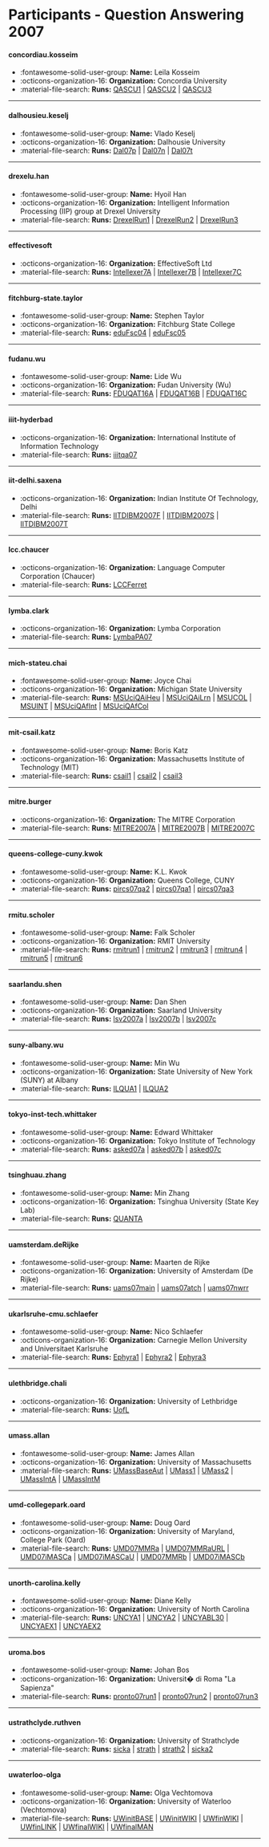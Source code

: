# Participants - Question Answering 2007 

#### concordiau.kosseim
 - :fontawesome-solid-user-group: **Name:** Leila Kosseim
 - :octicons-organization-16: **Organization:** Concordia University
 - :material-file-search: **Runs:** [QASCU1](./runs.md#qascu1) | [QASCU2](./runs.md#qascu2) | [QASCU3](./runs.md#qascu3)

---
#### dalhousieu.keselj
 - :fontawesome-solid-user-group: **Name:** Vlado Keselj
 - :octicons-organization-16: **Organization:** Dalhousie University
 - :material-file-search: **Runs:** [Dal07p](./runs.md#dal07p) | [Dal07n](./runs.md#dal07n) | [Dal07t](./runs.md#dal07t)

---
#### drexelu.han
 - :fontawesome-solid-user-group: **Name:** Hyoil Han
 - :octicons-organization-16: **Organization:** Intelligent Information Processing (IIP) group at Drexel University
 - :material-file-search: **Runs:** [DrexelRun1](./runs.md#drexelrun1) | [DrexelRun2](./runs.md#drexelrun2) | [DrexelRun3](./runs.md#drexelrun3)

---
#### effectivesoft
 - :octicons-organization-16: **Organization:** EffectiveSoft Ltd
 - :material-file-search: **Runs:** [Intellexer7A](./runs.md#intellexer7a) | [Intellexer7B](./runs.md#intellexer7b) | [Intellexer7C](./runs.md#intellexer7c)

---
#### fitchburg-state.taylor
 - :fontawesome-solid-user-group: **Name:** Stephen Taylor
 - :octicons-organization-16: **Organization:** Fitchburg State College
 - :material-file-search: **Runs:** [eduFsc04](./runs.md#edufsc04) | [eduFsc05](./runs.md#edufsc05)

---
#### fudanu.wu
 - :fontawesome-solid-user-group: **Name:** Lide Wu
 - :octicons-organization-16: **Organization:** Fudan University (Wu)
 - :material-file-search: **Runs:** [FDUQAT16A](./runs.md#fduqat16a) | [FDUQAT16B](./runs.md#fduqat16b) | [FDUQAT16C](./runs.md#fduqat16c)

---
#### iiit-hyderbad
 - :octicons-organization-16: **Organization:** International Institute of Information Technology
 - :material-file-search: **Runs:** [iiitqa07](./runs.md#iiitqa07)

---
#### iit-delhi.saxena
 - :octicons-organization-16: **Organization:** Indian Institute Of Technology, Delhi
 - :material-file-search: **Runs:** [IITDIBM2007F](./runs.md#iitdibm2007f) | [IITDIBM2007S](./runs.md#iitdibm2007s) | [IITDIBM2007T](./runs.md#iitdibm2007t)

---
#### lcc.chaucer
 - :octicons-organization-16: **Organization:** Language Computer Corporation (Chaucer)
 - :material-file-search: **Runs:** [LCCFerret](./runs.md#lccferret)

---
#### lymba.clark
 - :octicons-organization-16: **Organization:** Lymba Corporation
 - :material-file-search: **Runs:** [LymbaPA07](./runs.md#lymbapa07)

---
#### mich-stateu.chai
 - :fontawesome-solid-user-group: **Name:** Joyce Chai
 - :octicons-organization-16: **Organization:** Michigan State University
 - :material-file-search: **Runs:** [MSUciQAiHeu](./runs.md#msuciqaiheu) | [MSUciQAiLrn](./runs.md#msuciqailrn) | [MSUCOL](./runs.md#msucol) | [MSUINT](./runs.md#msuint) | [MSUciQAfInt](./runs.md#msuciqafint) | [MSUciQAfCol](./runs.md#msuciqafcol)

---
#### mit-csail.katz
 - :fontawesome-solid-user-group: **Name:** Boris Katz
 - :octicons-organization-16: **Organization:** Massachusetts Institute of Technology (MIT)
 - :material-file-search: **Runs:** [csail1](./runs.md#csail1) | [csail2](./runs.md#csail2) | [csail3](./runs.md#csail3)

---
#### mitre.burger
 - :octicons-organization-16: **Organization:** The MITRE Corporation
 - :material-file-search: **Runs:** [MITRE2007A](./runs.md#mitre2007a) | [MITRE2007B](./runs.md#mitre2007b) | [MITRE2007C](./runs.md#mitre2007c)

---
#### queens-college-cuny.kwok
 - :fontawesome-solid-user-group: **Name:** K.L. Kwok
 - :octicons-organization-16: **Organization:** Queens College, CUNY
 - :material-file-search: **Runs:** [pircs07qa2](./runs.md#pircs07qa2) | [pircs07qa1](./runs.md#pircs07qa1) | [pircs07qa3](./runs.md#pircs07qa3)

---
#### rmitu.scholer
 - :fontawesome-solid-user-group: **Name:** Falk Scholer
 - :octicons-organization-16: **Organization:** RMIT University
 - :material-file-search: **Runs:** [rmitrun1](./runs.md#rmitrun1) | [rmitrun2](./runs.md#rmitrun2) | [rmitrun3](./runs.md#rmitrun3) | [rmitrun4](./runs.md#rmitrun4) | [rmitrun5](./runs.md#rmitrun5) | [rmitrun6](./runs.md#rmitrun6)

---
#### saarlandu.shen
 - :fontawesome-solid-user-group: **Name:**  Dan Shen
 - :octicons-organization-16: **Organization:** Saarland University
 - :material-file-search: **Runs:** [lsv2007a](./runs.md#lsv2007a) | [lsv2007b](./runs.md#lsv2007b) | [lsv2007c](./runs.md#lsv2007c)

---
#### suny-albany.wu
 - :fontawesome-solid-user-group: **Name:** Min Wu
 - :octicons-organization-16: **Organization:** State University of New York (SUNY) at Albany
 - :material-file-search: **Runs:** [ILQUA1](./runs.md#ilqua1) | [ILQUA2](./runs.md#ilqua2)

---
#### tokyo-inst-tech.whittaker
 - :fontawesome-solid-user-group: **Name:** Edward Whittaker
 - :octicons-organization-16: **Organization:** Tokyo Institute of Technology
 - :material-file-search: **Runs:** [asked07a](./runs.md#asked07a) | [asked07b](./runs.md#asked07b) | [asked07c](./runs.md#asked07c)

---
#### tsinghuau.zhang
 - :fontawesome-solid-user-group: **Name:** Min Zhang
 - :octicons-organization-16: **Organization:** Tsinghua University (State Key Lab)
 - :material-file-search: **Runs:** [QUANTA](./runs.md#quanta)

---
#### uamsterdam.deRijke
 - :fontawesome-solid-user-group: **Name:** Maarten de Rijke
 - :octicons-organization-16: **Organization:** University of Amsterdam (De Rijke)
 - :material-file-search: **Runs:** [uams07main](./runs.md#uams07main) | [uams07atch](./runs.md#uams07atch) | [uams07nwrr](./runs.md#uams07nwrr)

---
#### ukarlsruhe-cmu.schlaefer
 - :fontawesome-solid-user-group: **Name:** Nico Schlaefer
 - :octicons-organization-16: **Organization:** Carnegie Mellon University and Universitaet Karlsruhe 
 - :material-file-search: **Runs:** [Ephyra1](./runs.md#ephyra1) | [Ephyra2](./runs.md#ephyra2) | [Ephyra3](./runs.md#ephyra3)

---
#### ulethbridge.chali
 - :octicons-organization-16: **Organization:** University of Lethbridge
 - :material-file-search: **Runs:** [UofL](./runs.md#uofl)

---
#### umass.allan
 - :fontawesome-solid-user-group: **Name:** James Allan
 - :octicons-organization-16: **Organization:** University of Massachusetts
 - :material-file-search: **Runs:** [UMassBaseAut](./runs.md#umassbaseaut) | [UMass1](./runs.md#umass1) | [UMass2](./runs.md#umass2) | [UMassIntA](./runs.md#umassinta) | [UMassIntM](./runs.md#umassintm)

---
#### umd-collegepark.oard
 - :fontawesome-solid-user-group: **Name:** Doug Oard
 - :octicons-organization-16: **Organization:** University of Maryland, College Park (Oard)
 - :material-file-search: **Runs:** [UMD07MMRa](./runs.md#umd07mmra) | [UMD07MMRaURL](./runs.md#umd07mmraurl) | [UMD07iMASCa](./runs.md#umd07imasca) | [UMD07iMASCaU](./runs.md#umd07imascau) | [UMD07MMRb](./runs.md#umd07mmrb) | [UMD07iMASCb](./runs.md#umd07imascb)

---
#### unorth-carolina.kelly
 - :fontawesome-solid-user-group: **Name:** Diane Kelly
 - :octicons-organization-16: **Organization:** University of North Carolina
 - :material-file-search: **Runs:** [UNCYA1](./runs.md#uncya1) | [UNCYA2](./runs.md#uncya2) | [UNCYABL30](./runs.md#uncyabl30) | [UNCYAEX1](./runs.md#uncyaex1) | [UNCYAEX2](./runs.md#uncyaex2)

---
#### uroma.bos
 - :fontawesome-solid-user-group: **Name:** Johan Bos
 - :octicons-organization-16: **Organization:** Universit� di Roma "La Sapienza"
 - :material-file-search: **Runs:** [pronto07run1](./runs.md#pronto07run1) | [pronto07run2](./runs.md#pronto07run2) | [pronto07run3](./runs.md#pronto07run3)

---
#### ustrathclyde.ruthven
 - :octicons-organization-16: **Organization:** University of Strathclyde
 - :material-file-search: **Runs:** [sicka](./runs.md#sicka) | [strath](./runs.md#strath) | [strath2](./runs.md#strath2) | [sicka2](./runs.md#sicka2)

---
#### uwaterloo-olga
 - :fontawesome-solid-user-group: **Name:** Olga Vechtomova
 - :octicons-organization-16: **Organization:** University of Waterloo (Vechtomova)
 - :material-file-search: **Runs:** [UWinitBASE](./runs.md#uwinitbase) | [UWinitWIKI](./runs.md#uwinitwiki) | [UWfinWIKI](./runs.md#uwfinwiki) | [UWfinLINK](./runs.md#uwfinlink) | [UWfinalWIKI](./runs.md#uwfinalwiki) | [UWfinalMAN](./runs.md#uwfinalman)

---
